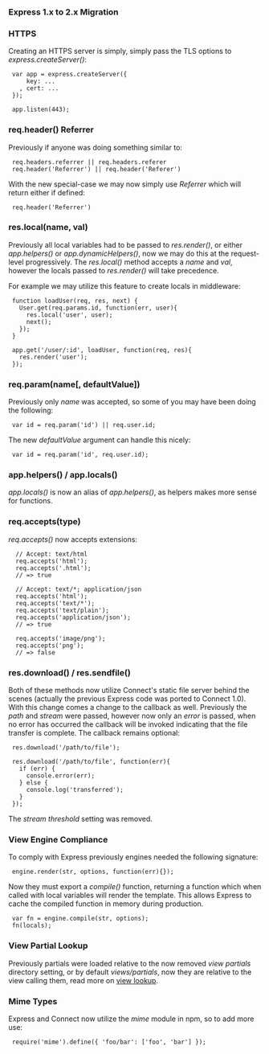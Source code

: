 
### Express 1.x to 2.x Migration

### HTTPS

 Creating an HTTPS server is simply, simply pass the TLS options to _express.createServer()_:
 
     var app = express.createServer({
         key: ...
       , cert: ...
     });

     app.listen(443);

### req.header() Referrer

 Previously if anyone was doing something similar to:
 
     req.headers.referrer || req.headers.referer
     req.header('Referrer') || req.header('Referer')

 With the new special-case we may now simply use _Referrer_ which will return either if defined:
 
     req.header('Referrer')

### res.local(name, val)

 Previously all local variables had to be passed to _res.render()_, or either _app.helpers()_ or _app.dynamicHelpers()_, now we may do this at the request-level progressively. The _res.local()_ method accepts a _name_ and _val_, however the locals passed to _res.render()_ will take precedence.

 For example we may utilize this feature to create locals in middleware:

     function loadUser(req, res, next) {
       User.get(req.params.id, function(err, user){
         res.local('user', user);
         next();
       });
     }

     app.get('/user/:id', loadUser, function(req, res){
       res.render('user');
     });

### req.param(name[, defaultValue])

 Previously only _name_ was accepted, so some of you may have been doing the following:
 
     var id = req.param('id') || req.user.id;

 The new _defaultValue_ argument can handle this nicely:
 
     var id = req.param('id', req.user.id);

### app.helpers() / app.locals()

  _app.locals()_ is now an alias of _app.helpers()_, as helpers makes more sense for functions.

### req.accepts(type)

  _req.accepts()_ now accepts extensions:
  
  
      // Accept: text/html
      req.accepts('html');
      req.accepts('.html');
      // => true
      
      // Accept: text/*; application/json
      req.accepts('html');
      req.accepts('text/*');
      req.accepts('text/plain');
      req.accepts('application/json');
      // => true
      
      req.accepts('image/png');
      req.accepts('png');
      // => false

### res.download() / res.sendfile()

 Both of these methods now utilize Connect's static file server behind the scenes (actually the previous Express code was ported to Connect 1.0). With this change comes a change to the callback as well. Previously the _path_ and _stream_ were passed, however now only an _error_ is passed, when no error has occurred the callback will be invoked indicating that the file transfer is complete. The callback remains optional:
 
     res.download('/path/to/file');

     res.download('/path/to/file', function(err){
       if (err) {
         console.error(err);
       } else {
         console.log('transferred');
       }
     });

 The _stream threshold_ setting was removed.

### View Engine Compliance

 To comply with Express previously engines needed the following signature:
 
     engine.render(str, options, function(err){});

 Now they must export a _compile()_ function, returning a function which when called with local variables will render the template. This allows Express to cache the compiled function in memory during production.
 
     var fn = engine.compile(str, options);
     fn(locals);

### View Partial Lookup

 Previously partials were loaded relative to the now removed _view partials_ directory setting, or by default _views/partials_, now they are relative to the view calling them, read more on [view lookup](guide.html#View-Lookup).

### Mime Types

 Express and Connect now utilize the _mime_ module in npm, so to add more use:
 
     require('mime').define({ 'foo/bar': ['foo', 'bar'] });